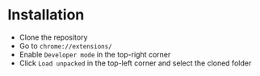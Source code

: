 # Installation
* Clone the repository
* Go to `chrome://extensions/`
* Enable `Developer mode` in the top-right corner
* Click `Load unpacked` in the top-left corner and select the cloned folder
